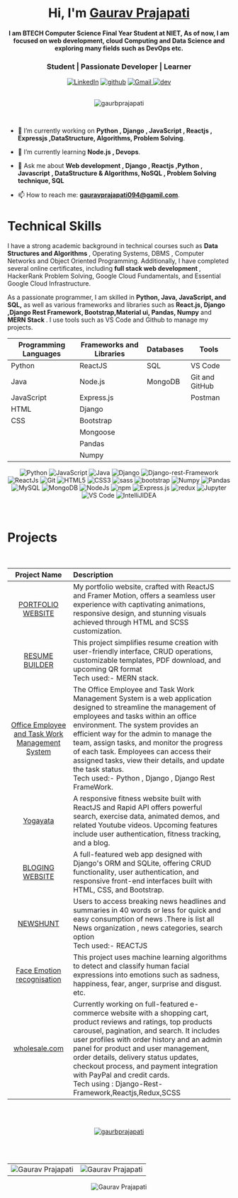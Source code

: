 

<h1 align="center" >Hi, I'm <a color="red" href="https://www.linkedin.com/in/gaurav-prajapati-297513188/" target="_blank"> Gaurav Prajapati </a></h1>

<h4 align="center" >I am <b></b> BTECH <b>Computer Science Final Year Student </b> at NIET, As of now, I am focused on <a >web development, cloud Computing and Data Science </a> and exploring many fields such as DevOps etc.</h4>

<h3 align="center"> Student | Passionate Developer | Learner </h3>
<div align="center">
<a  href="https://www.linkedin.com/in/gaurav-prajapati-297513188/" target="_blank"><img alt="LinkedIn" src="https://img.shields.io/badge/linkedin%20-%230077B5.svg?&style=for-the-badge&logo=linkedin&logoColor=white" /></a>
 <a  href="https://github.com/gaurbprajapati" target="_blank"><img alt="github" src="https://img.shields.io/badge/github%20-656d76.svg?&style=for-the-badge&logo=github&logoColor=white" /></a>
<!-- <a href="https://twitter.com/varu__" target="_blank"><img src="https://img.shields.io/badge/twitter-%2300acee.svg?&style=for-the-badge&logo=twitter&logoColor=white&alt=twitter" /></a> -->
<a href="mailto:gauravprajapati094@gamil.com"><img  alt="Gmail" src="https://img.shields.io/badge/Gmail-D14836?style=for-the-badge&logo=gmail&logoColor=white" />
 <a  href="https://dev.to/gaurbprajapati" target="_blank"><img alt="dev" src="https://img.shields.io/badge/dev-000000?style=for-the-badge&logo=dev&logoColor=white">
<!-- <a  href="https://www.instagram.com/gaurbprajapati_" target="_blank"><img alt="Instagram" src="https://img.shields.io/badge/Instagram-E4405F?style=for-the-badge&logo=instagram&logoColor=white"> -->
   </a>
 </div>
 
 </br>


<p align="center"> <img src="https://komarev.com/ghpvc/?username=gaurbprajapati&label=Profile%20views&color=0e75b6&style=flat" alt="gaurbprajapati" /> </p>

 </br>




- 🔭 I’m currently working on **Python  , Django , JavaScript , Reactjs , Expressjs ,DataStructure, Algorithms, Problem Solving**.

- 🌱 I’m currently learning **Node.js , Devops**.
<!-- - 🌱 I’m  Currently Exploring Devops . -->
- 💬 Ask me about **Web development , Django , Reactjs ,Python , Javascript , DataStructure & Algorithms, NoSQL , Problem Solving technique, SQL**
 
- 📫 How to reach me: **gauravprajapati094@gamil.com**.



 <b></b>
  <b></b>
<!--    <b></b> -->


<h1>Technical Skills </h1>
 
I have a strong academic background in technical courses such as <b> Data Structures and Algorithms </b>, Operating Systems, DBMS , Computer Networks and Object Oriented Programming. Additionally, I have completed several online certificates, including  <b> full stack web development  </b>, HackerRank Problem Solving, Google Cloud Fundamentals, and Essential Google Cloud Infrastructure.

As a passionate programmer, I am skilled in <b> Python, Java, JavaScript, and SQL,</b> as well as various frameworks and libraries such as <b>React.js, Django ,Django Rest Framework, Bootstrap,Material ui, Pandas,  Numpy</b> and <b> MERN Stack </b> . I use tools such as VS Code and Github to manage my projects. 
<!-- I am Familar with MERN Stack as well. -->

| **Programming Languages** | **Frameworks and Libraries** | **Databases** | **Tools**         |
|---------------------------|-----------------------------|--------------|-------------------|
| Python                    | ReactJS                     | SQL          | VS Code           |
| Java                      | Node.js                     | MongoDB      | Git and GitHub    |
| JavaScript                | Express.js                  |              | Postman           |
| HTML                      | Django                      |              |                   |
| CSS                       | Bootstrap                   |              |                   |
|                           | Mongoose                    |              |                   |
|                           | Pandas                      |              |                   |
|                           | Numpy                       |              |                   |



<p align="center"> 

 <img alt="Python" src="https://img.shields.io/badge/python-%2314354C.svg?style=for-the-badge&logo=python&logoColor=white"/>
 <img alt="JavaScript" src="https://img.shields.io/badge/javascript-%23323330.svg?&style=for-the-badge&logo=javascript&logoColor=%23F7DF1E" />
 <img alt="Java" src="https://img.shields.io/badge/java-%23ED8B00.svg?&style=for-the-badge&logo=java&logoColor=white" />
  <img alt="Django" src="https://img.shields.io/badge/Django-339933.svg?&style=for-the-badge&logo=Django&logoColor=white" />
 <img alt="Django-rest-Framework" src="https://img.shields.io/badge/djangorestframework-339933.svg?&style=for-the-badge&logo=djangorestframework&logoColor=white" />
  <img alt="ReactJs" src="https://img.shields.io/badge/React-20232A?style=for-the-badge&logo=react&logoColor=61DAFB" />
 <img alt="Git" src="https://img.shields.io/badge/Git-F05032?style=for-the-badge&logo=git&logoColor=white" />
<img alt="HTML5" src="https://img.shields.io/badge/html5-%23E34F26.svg?&style=for-the-badge&logo=html5&logoColor=white" />
 <img alt="CSS3" src="https://img.shields.io/badge/css3-%231572B6.svg?&style=for-the-badge&logo=css3&logoColor=white" />
 <img alt="sass" src="https://img.shields.io/badge/sass-bf4080.svg?&style=for-the-badge&logo=sass&logoColor=white"/>
 <img alt="bootstrap" src="https://img.shields.io/badge/bootstrap-6283ff.svg?&style=for-the-badge&logo=bootsrap&logoColor=white" />
 <img alt="Numpy" src="https://img.shields.io/badge/Numpy-777BB4?style=for-the-badge&logo=numpy&logoColor=white" />
 <img alt="Pandas" src="https://img.shields.io/badge/Pandas-2C2D72?style=for-the-badge&logo=pandas&logoColor=white" />
 <img alt="MySQL" src="https://img.shields.io/badge/MySQL-00000F?style=for-the-badge&logo=mysql&logoColor=white" />
 <img alt="MongoDB" src="https://img.shields.io/badge/MongoDB-white?style=for-the-badge&logo=mongodb&logoColor=4EA94B" />
 <img alt="NodeJs" src="https://img.shields.io/badge/Node.js-339933?style=for-the-badge&logo=nodedotjs&logoColor=white" />
 <img alt="npm" src="https://img.shields.io/badge/npm-CB3837?style=for-the-badge&logo=npm&logoColor=white" />
 <img alt="Express.js" src="https://img.shields.io/badge/Express.js-000000?style=for-the-badge&logo=express&logoColor=white" />
 <img  alt="redux"  src="https://img.shields.io/badge/redux-%23ED8B00.svg?&style=for-the-badge&logo=redux&logoColor=white"/>
 <img alt="Jupyter" src="https://img.shields.io/badge/Jupyter-F37626.svg?&style=for-the-badge&logo=Jupyter&logoColor=white" />
 <img alt="VS Code" src="https://img.shields.io/badge/Visual_Studio_Code-0078D4?style=for-the-badge&logo=visual%20studio%20code&logoColor=white" />
 <img alt="IntelliJIDEA" src="https://img.shields.io/badge/IntelliJIDEA-000000.svg?style=for-the-badge&logo=intellij-idea&logoColor=white" />
</p>

</br>



<!-- 
[LiveLink](https://yogayatahealth.netlify.app/)
 [LiveLink](https://victor-resume-builder.herokuapp.com/login)
 -->

<h1>Projects</h1>
</br>

| Project Name      | Description | 
| :---:        |    :----   |  
| [PORTFOLIO WEBSITE](https://github.com/gaurbprajapati/gaurav-prajapati-portfolio)| My portfolio website, crafted with ReactJS and Framer Motion, offers a seamless user experience with captivating animations, responsive design, and stunning visuals achieved through HTML and SCSS customization.
| [RESUME BUILDER](https://github.com/gaurbprajapati/QR-Based-Resume-builder)| This project simplifies resume creation with user-friendly interface, CRUD operations, customizable templates, PDF download, and upcoming QR format </br> Tech used:- MERN stack.
| [Office Employee and Task Work Management System](https://github.com/gaurbprajapati/Office-Employee-and-Task-Work-Management-System)|The Office Employee and Task Work Management System is a web application designed to streamline the management of employees and tasks within an office environment. The system provides an efficient way for the admin to manage the team, assign tasks, and monitor the progress of each task. Employees can access their assigned tasks, view their details, and update the task status. </br> Tech used:- Python , Django , Django Rest FrameWork.
|[Yogayata](https://github.com/gaurbprajapati/Gym-exercises-ReactApp) | A responsive fitness website built with ReactJS and Rapid API offers powerful search, exercise data, animated demos, and related Youtube videos. Upcoming features include user authentication, fitness tracking, and a blog. 
| [BLOGING WEBSITE](https://github.com/gaurbprajapati/django-blog) | A full-featured web app designed with Django's ORM and SQLite, offering CRUD functionality, user authentication, and responsive front-end interfaces built with HTML, CSS, and Bootstrap. |
| [NEWSHUNT](https://github.com/gaurbprajapati/new-app) |Users to access breaking news headlines and summaries in 40 words or less for quick and easy consumption of news .There is list all News organization , news categories, search option  </br> Tech  used:- REACTJS |
| [Face Emotion  recognisation](https://github.com/gaurbprajapati/face-emotion-recognition) |This project uses machine learning algorithms to detect and classify human facial expressions into emotions such as sadness, happiness, fear, anger, surprise and disgust. etc.|
| [wholesale.com](https:/)  |Currently working on full-featured e-commerce website with a shopping cart, product reviews and ratings, top products carousel, pagination, and search. It includes user profiles with order history and an admin panel for product and user management, order details, delivery status updates, checkout process, and payment integration with PayPal and credit cards. </br>Tech using : Django-Rest-Framework,Reactjs,Redux,SCSS

</br>
</br>

 
 <p align="center"> <a href="https://github.com/ryo-ma/github-profile-trophy"><img src="https://github-profile-trophy.vercel.app/?username=gaurbprajapati" alt="gaurbprajapati" /></a> </p>

</br>
</br>

<table align="center" >
  <tr>
   
<td><img src="https://github-readme-stats.vercel.app/api?username=gaurbprajapati&include_all_commits=true&count_private=true&show_icons=true&line_height=20&title_color=7A7ADB&icon_color=2234AE&text_color=D3D3D3&bg_color=0,000000,130F40" alt="Gaurav Prajapati" />
    <td><img src="https://github-readme-stats.vercel.app/api/top-langs?username=gaurbprajapati&show_icons=true&locale=en&layout=compact&title_color=7A7ADB&icon_color=2234AE&text_color=D3D3D3&bg_color=0,000000,130F40" alt="Gaurav Prajapati" /></td>
  </tr>
</table>


<div align="center">
<p><img align="center" src="https://github-readme-streak-stats.herokuapp.com/?user=gaurbprajapati&theme=dark" alt="Gaurav Prajapati" /></p>
  </div>
   












